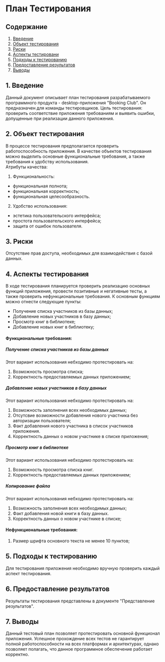 # План Тестирования
## Содержание
1. [Введение](#introduction)
2. [Объект тестирования](#testingobject)
3. [Риски](#risks)
4. [Аспекты тестировани](#testingaspects)
5. [Подходы к тестированию](#testingapproaches)
6. [Предоставление результатов](#results)
7. [Выводы](#conclusion)

## <a name="introduction"></a> 1. Введение
Данный документ описывает план тестирования разрабатываемого программного продукта - desktop-приложения "Booking Club". Он предназначен для команды тестировщиков. Цель тестирования: проверить соответствие приложения требованиям и выявить ошибки, допущенные при реализации данного приложения.
## <a name="testingobject"></a> 2. Объект тестирования
В процессе тестирования предполагается проверить работоспособность приложения. В качестве объектов тестирования можно выделить основные функциональные требования, а также требования к удобству использования.  
Атрибуты качества:
1. Функциональность:  
* функциональная полнота;  
* функциональная корректность;  
* функциональная целесообразность.  

2. Удобство использования:  
* эстетика пользовательского интерфейса;  
* простота пользовательского интерфейса;  
* защита от ошибок пользователя.  

## <a name="risks"></a> 3. Риски 
Отсутствие прав доступа, необходимых для взаимодействия с базой данных.

## <a name="testingaspects"></a> 4. Аспекты тестирования
В ходе тестирования планируется проверить реализацию основных функций приложения, провести позитивные и негативные тесты, а также проверить нефункциональные требования. К основным функциям можно отнести следующие пункты:
* Получение списка участников из базы данных;
* Добавление новых участников в базу данных;
* Просмотр книг в библиотеке;
* Добавление новых книг в библиотеку;
#### Функциональные требования:

##### Получение списка участников из базы данных
Этот вариант использования небходимо протестировать на:
1.  Возможность просмотра списка;
2.  Корректность предоставляемых данных приложением;
##### Добавление новых участников в базу данных
Этот вариант использования небходимо протестировать на:
1. Возможность заполнения всех необходимых данных;
2. Отсутсвие возможности добавления нового участника без авторизации пользователя;
3. Факт добавления нового участника в список участников приложения.
4. Корректность данных о новом участнике в списке приложения;
##### Просмотр книг в библиотеке
Этот вариант использования небходимо протестировать на:
1. Возможность просмотра списка книг.
2. Корректность предоставляемых данных приложением;
##### Копирование файла
Этот вариант использования небходимо протестировать на:
1. Возможность заполнения всех необходимых данных;
2. Факт добавления новой книги в базу данных.
3. Корректность данных о новом участнике в списке;

#### Нефункциональные требования:
1. Размер шрифта основного текста не менее 10 пунктов;  

## <a name="testingapproaches"></a> 5. Подходы к тестированию
Для тестирования приложения необходимо вручную проверить каждый аспект тестирования.

## <a name="results"></a> 6. Предоставление результатов
Результаты тестирования представлены в документе "Представление результатов".

## <a name="conclusion"></a> 7. Выводы
Данный тестовый план позволяет протестировать основной функционал приложения. Успешное прохождение всех тестов не гарантирует полной работоспособности на всех платформах и архитектурах, однако позволяет полагать, что данное программное обеспечение работает корректно.
